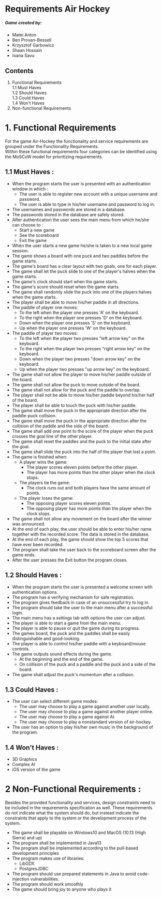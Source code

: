 Requirements Air Hockey
======

##### Game created by: 
* Matei Anton
* Ben Provan-Bessell
* Krzysztof Garbowicz
* Shaan Hossain
* Ioana Savu


## Contents
1. Functional Requirements  
    1.1 Must Haves  
    1.2 Should Haves    
    1.3 Could Haves     
    1.4 Won't Haves
2. Non-functional Requirements
# 1. Functional Requirements
For the game Air-Hockey the functionality and service requirements are grouped under the Functionality Requirements.    
Within these functional requirements four categories can be identified using the MoSCoW model for prioritizing requirements.
    
## 1.1 Must Haves : 
 * When the program starts the user is presented with an authentication window in which : 
    * The user is able to register new account with a unique username and password.
    * The user is able to type in his/her username and password to log in.
 * The usernames and passwords are stored in a database.
 * The passwords stored in the database are safely stored.
 * After authentication the user sees the main menu from which he/she can choose to : 
    * Start a new game
    * See the scoreboard
    * Exit the game
 * When the user starts a new game he/she is taken to a new local game session.
 * The game shows a board with one puck and two paddles before the game starts.    
 * The game's board has a clear layout with two goals, one for each player.    
 * The game shall let the puck slide to one of the player's halves when the game starts.
 * The game's clock should start when the game starts.
 * The game's score should reset when the game starts.
 * The game shall randomly slide the puck into one of the players halves when the game starts.
 * The player shall be able to move his/her paddle in all directions.
 * The paddle of player one moves:  
    * To the left when the player one presses 'A' on the keyboard.   
    * To the right when the player one presses 'D' on the keyboard.  
    * Down when the player one presses 'S' on the keyboard.  
    * Up when the player one presses 'W' on the keyboard.  
* The paddle of player two moves:  
    * To the left when the player two presses "left arrow key" on the keyboard.  
    * To the right when the player two presses "right arrow key" on the keyboard.  
    * Down when the player two presses "down arrow key" on the keyboard.  
    * Up when the player two presses "up arrow key" on the keyboard.
 * The game shall not allow the player to move his/her paddle outside of the board.
 * The game shall not allow the puck to move outside of the board.
 * The game shall not allow for the puck and the paddle to overlap.
 * The player shall not be able to move his/her paddle beyond his/her half of the board.
 * The player shall be able to touch the puck with his/her paddle.  
 * The game shall move the puck in the appropriate direction after the paddle-puck collision.
 * The game shall move the puck in the appropriate direction after the collision of the paddle and the side of the board.
 * The game shall add one point to the score of the player when the puck crosses the goal line of the other player.
 * The game shall reset the paddles and the puck to the initial state after the goal.
 * The game shall slide the puck into the half of the player that lost a point.
 * The game is finished when:  
    * A player wins the game:  
        * The player scores eleven points before the other player.
        * The player has more points than the other player when the clock stops.  
    * The players tie the game: 
        * The clock runs out and both players have the same amount of points.  
    * The player loses the game:  
        * The opposing player scores eleven points.  
        * The opposing player has more points than the player when the clock stops.  
 * The game shall not allow any movement on the board after the winner was announced.
 * At the end of each play, the user should be able to enter his/her name together with the recorded score. The data is stored in the database.  
 * At the end of each play, the game should show the top 5 scores that have ever been recorded.  
 * The program shall take the user back to the scoreboard screen after the game ends.
 * After the user presses the Exit button the program closes. 


## 1.2 Should Haves : 
* When the program starts the user is presented a welcome screen with authentication options.
* The program has a verifying mechanism for safe registration.
* The program gives feedback in case of an unsuccessful try to log in.
* The program should take the user to the main menu after a successful login.
* The main menu has a settings tab with options the user can adjust.
* The player is able to start a game from the main menu.
* The player is able to pause or quit the game during its progress.
* The games board, the puck and the paddles shall be easily distinguishable and good-looking.
* The player is able to control his/her paddle with a keyboard/mouse controls.
* The game outputs sound effects during the game.
    * At the beginning and the end of the game.
    * On collision of the puck and a paddle and the puck and a side of the board. 
* The game shall adjust the puck's momentum after a collision.

## 1.3 Could Haves : 
* The user can select different game modes: 
    * The user may choose to play a game against another user locally.
    * The user may choose to play a game against another player online.
    * The user may choose to play a game against AI.
    * The user may choose to play a nonstandard version of air-hockey.
* The user has an option to play his/her own music in the background of the program.

## 1.4 Won't Haves : 
* 3D Graphics
* Complex AI
* iOS version of the game

# 2 Non-Functional Requirements : 
Besides the provided functionality and services, design constraints need to be included in the
requirements specification as well. These requirements do not indicate what the system
should do, but instead indicate the constraints that apply to the system or the development
process of the system.

* The game shall be playable on Windows10 and MacOS (10.13 (High Sierra) and up)
* The program shall be implemented in Java13
* The program shall be implemented according to the pull-based development principles
* The program makes use of libraries:
    * LibGDX
    * PostgresJDBC
* The program should use prepared statements in Java to avoid code-injection vulnerabilities.  
* The program should work smoothly
* The game should bring joy to anyone who plays it


